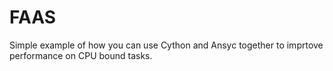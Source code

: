 # FAAS
Simple example of how you can use Cython and Ansyc together to imprtove performance on CPU bound tasks.
